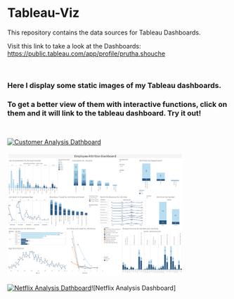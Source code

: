 # Tableau-Viz


This repository contains the data sources for Tableau Dashboards.

Visit this link to take a look at the Dashboards:
https://public.tableau.com/app/profile/prutha.shouche


<br>

### Here I display some static images of my Tableau dashboards. 

### To get a better view of them with interactive functions, click on them and it will link to the tableau dashboard. Try it out!

<br>

<a href="https://public.tableau.com/app/profile/prutha.shouche/viz/CustomerAnalysisDashboard_16570272679210/Dashboard1"><img src="https://user-images.githubusercontent.com/106730796/177351071-6b4fd54d-40a7-42a9-b71a-16f99157613a.png" alt="Customer Analysis Dathboard" 
												title="Tableau" width="400"></a>
<br><br>
<a href="https://public.tableau.com/app/profile/prutha.shouche/viz/DataVisualisationFinalProject_16696131628530/EmployeeAttritionDashboard"><img src="https://github.com/prutha-shouche/Tableau-Viz/blob/main/Employee%20Analysis%20Dashboard/Employee%20Attrition%20Dashboard.png" alt="Employee Attrition Analysis Dathboard" 
												title="Tableau" width="400"></a>
<br><br>
<a href="https://public.tableau.com/app/profile/prutha.shouche/viz/NetflixAnalysisDashboard_16864717888180/NetflixAnalysisDashboard"><img src="https://github.com/prutha-shouche/Tableau-Viz/assets/106730796/ac872fc8-1eb8-44e3-92c3-d685bfda2e22" alt="Netflix Analysis Dathboard" 
												title="Tableau" width="400"></a>![Netflix Analysis Dashboard]
